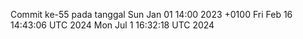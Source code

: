 Commit ke-55 pada tanggal Sun Jan 01 14:00 2023 +0100
Fri Feb 16 14:43:06 UTC 2024
Mon Jul  1 16:32:18 UTC 2024
